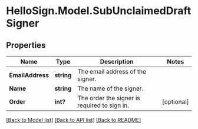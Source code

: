 # HelloSign.Model.SubUnclaimedDraftSigner

## Properties

Name | Type | Description | Notes
------------ | ------------- | ------------- | -------------
**EmailAddress** | **string** |  The email address of the signer.  | 
**Name** | **string** |  The name of the signer.  | 
**Order** | **int?** |  The order the signer is required to sign in.  | [optional] 

[[Back to Model list]](../README.md#documentation-for-models) [[Back to API list]](../README.md#documentation-for-api-endpoints) [[Back to README]](../README.md)

